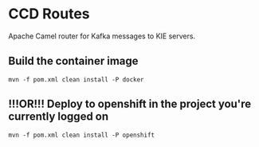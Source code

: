 # CCD Routes

Apache Camel router for Kafka messages to KIE servers.

## Build the container image

```shell
mvn -f pom.xml clean install -P docker
```

## !!!OR!!! Deploy to openshift in the project you're currently logged on

```shell
mvn -f pom.xml clean install -P openshift
```
